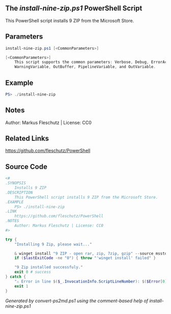 ## The *install-nine-zip.ps1* PowerShell Script

This PowerShell script installs 9 ZIP from the Microsoft Store.

## Parameters
```powershell
install-nine-zip.ps1 [<CommonParameters>]

[<CommonParameters>]
    This script supports the common parameters: Verbose, Debug, ErrorAction, ErrorVariable, WarningAction, 
    WarningVariable, OutBuffer, PipelineVariable, and OutVariable.
```

## Example
```powershell
PS> ./install-nine-zip

```

## Notes
Author: Markus Fleschutz | License: CC0

## Related Links
https://github.com/fleschutz/PowerShell

## Source Code
```powershell
<#
.SYNOPSIS
	Installs 9 ZIP
.DESCRIPTION
	This PowerShell script installs 9 ZIP from the Microsoft Store.
.EXAMPLE
	PS> ./install-nine-zip
.LINK
	https://github.com/fleschutz/PowerShell
.NOTES
	Author: Markus Fleschutz | License: CC0
#>

try {
	"Installing 9 Zip, please wait..."

	& winget install "9 ZIP - open rar, zip, 7zip, gzip" --source msstore --accept-package-agreements --accept-source-agreements
	if ($lastExitCode -ne "0") { throw "'winget install' failed" }

	"9 Zip installed successfuly."
	exit 0 # success
} catch {
	"⚠️ Error in line $($_.InvocationInfo.ScriptLineNumber): $($Error[0])"
	exit 1
}
```

*Generated by convert-ps2md.ps1 using the comment-based help of install-nine-zip.ps1*

